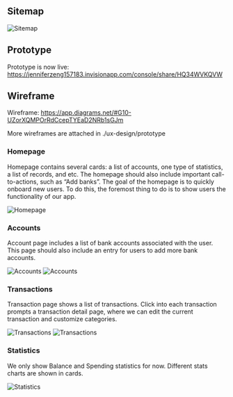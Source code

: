 ## Sitemap 

![Sitemap](./ux-design/sitemap.png)

## Prototype

Prototype is now live: https://jenniferzeng157183.invisionapp.com/console/share/HQ34WVKQVW

## Wireframe 

Wireframe: https://app.diagrams.net/#G10-UZorXQMPOrRdCcepTYEaD2NRb1sGJm

More wireframes are attached in ./ux-design/prototype

### Homepage
Homepage contains several cards: a list of accounts, one type of statistics, a list of records, and etc. The homepage should also include important call-to-actions, such as “Add banks”. 
The goal of the homepage is to quickly onboard new users. To do this, the foremost thing to do is to show users the functionality of our app.  

![Homepage](./ux-design/prototype/home.drawio.png)


### Accounts 
Account page includes a list of bank accounts associated with the user. This page should also include an entry for users to add more bank accounts. 

![Accounts](./ux-design/prototype/account_list.drawio.png)
![Accounts](./ux-design/prototype/add_bank.drawio.png)

### Transactions 
Transaction page shows a list of transactions. 
Click into each transaction prompts a transaction detail page, where we can edit the current transaction and customize categories. 

![Transactions](./ux-design/prototype/transactions_list.drawio.png)
![Transactions](./ux-design/prototype/transactions_detail.drawio.png)

### Statistics 
We only show Balance and Spending statistics for now. Different stats charts are shown in cards. 

![Statistics](./ux-design/prototype/stats_spending.drawio.png)
